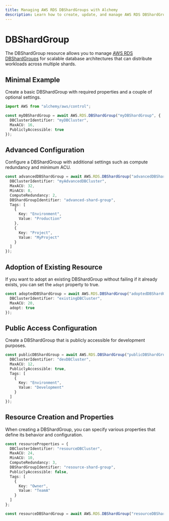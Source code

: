 ```yaml
---
title: Managing AWS RDS DBShardGroups with Alchemy
description: Learn how to create, update, and manage AWS RDS DBShardGroups using Alchemy Cloud Control.
---
```


# DBShardGroup

The DBShardGroup resource allows you to manage [AWS RDS DBShardGroups](https://docs.aws.amazon.com/rds/latest/userguide/) for scalable database architectures that can distribute workloads across multiple shards.

## Minimal Example

Create a basic DBShardGroup with required properties and a couple of optional settings.

```ts
import AWS from "alchemy/aws/control";

const myDBShardGroup = await AWS.RDS.DBShardGroup("myDBShardGroup", {
  DBClusterIdentifier: "myDBCluster",
  MaxACU: 16,
  PubliclyAccessible: true
});
```

## Advanced Configuration

Configure a DBShardGroup with additional settings such as compute redundancy and minimum ACU.

```ts
const advancedDBShardGroup = await AWS.RDS.DBShardGroup("advancedDBShardGroup", {
  DBClusterIdentifier: "myAdvancedDBCluster",
  MaxACU: 32,
  MinACU: 8,
  ComputeRedundancy: 2,
  DBShardGroupIdentifier: "advanced-shard-group",
  Tags: [
    {
      Key: "Environment",
      Value: "Production"
    },
    {
      Key: "Project",
      Value: "MyProject"
    }
  ]
});
```

## Adoption of Existing Resource

If you want to adopt an existing DBShardGroup without failing if it already exists, you can set the `adopt` property to true.

```ts
const adoptedDBShardGroup = await AWS.RDS.DBShardGroup("adoptedDBShardGroup", {
  DBClusterIdentifier: "existingDBCluster",
  MaxACU: 20,
  adopt: true
});
```

## Public Access Configuration

Create a DBShardGroup that is publicly accessible for development purposes.

```ts
const publicDBShardGroup = await AWS.RDS.DBShardGroup("publicDBShardGroup", {
  DBClusterIdentifier: "devDBCluster",
  MaxACU: 12,
  PubliclyAccessible: true,
  Tags: [
    {
      Key: "Environment",
      Value: "Development"
    }
  ]
});
```

## Resource Creation and Properties

When creating a DBShardGroup, you can specify various properties that define its behavior and configuration.

```ts
const resourceProperties = {
  DBClusterIdentifier: "resourceDBCluster",
  MaxACU: 24,
  MinACU: 10,
  ComputeRedundancy: 3,
  DBShardGroupIdentifier: "resource-shard-group",
  PubliclyAccessible: false,
  Tags: [
    {
      Key: "Owner",
      Value: "TeamA"
    }
  ]
};

const resourceDBShardGroup = await AWS.RDS.DBShardGroup("resourceDBShardGroup", resourceProperties);
```
